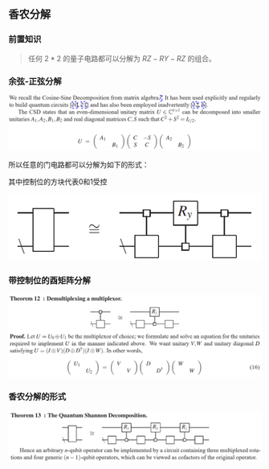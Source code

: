 ## 香农分解

### 前置知识

> 任何 $2*2$ 的量子电路都可以分解为 $RZ-RY-RZ$ 的组合。



### 余弦-正弦分解

<img src="img/1.png">

所以任意的门电路都可以分解为如下的形式：

其中控制位的方块代表0和1受控

<img src="img/2.png">

### 带控制位的酉矩阵分解

<img src="img/3.png">

### 香农分解的形式

<img src="img/4.png">